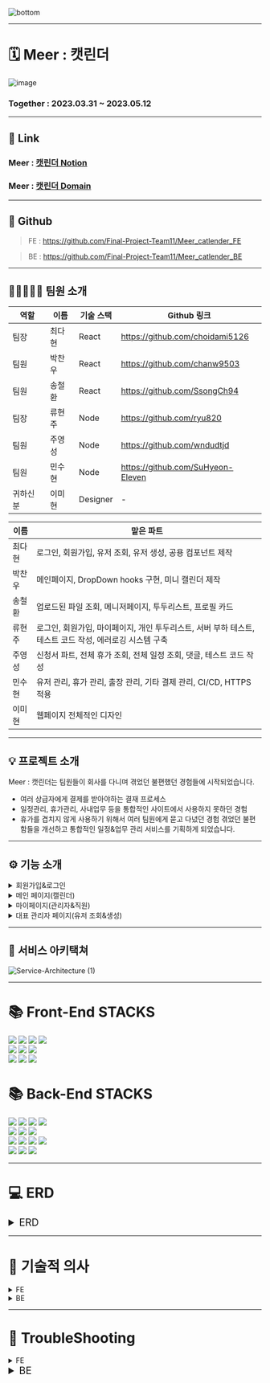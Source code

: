![bottom](https://github.com/Final-Project-Team11/Meer_catlender_FE/assets/124993422/c7aac152-34cd-40f2-ac32-2528b76f06c5)

---
# 🗓️ Meer : 캣린더
![image](https://github.com/Final-Project-Team11/Meer_catlender_FE/assets/124577334/eb462824-687b-485c-9223-0399ef3c82a4)

### Together : 2023.03.31 ~ 2023.05.12

---
## 🔗 Link

### Meer : [캣린더 Notion](https://magical-puppy-b7f.notion.site/Final_Project_Team11-Meer-71cb657348d24b188150a5e12df42b86)
### Meer : [캣린더 Domain](https://meercatlendar.store)
---
## 🔗  Github

> FE : https://github.com/Final-Project-Team11/Meer_catlender_FE 

> BE : https://github.com/Final-Project-Team11/Meer_catlender_BE

---

## 🙋🏼‍♀️🙋🏼 팀원 소개 


| 역할 | 이름   | 기술 스택 |  Github 링크              |
| --- | ------ | --------- | ------------------------ |
| 팀장 | 최다현 | React     |  https://github.com/choidami5126 |
| 팀원 | 박찬우 | React     |  https://github.com/chanw9503 |
| 팀원 | 송철환 | React     |  https://github.com/SsongCh94 |
| 팀장 | 류현주 | Node      |  https://github.com/ryu820 |
| 팀원 | 주영성 | Node      |  https://github.com/wndudtjd |
| 팀원 | 민수현 | Node      |  https://github.com/SuHyeon-Eleven |
| 귀하신 분 | 이미현 | Designer   | -                        |

| 이름 | 맡은 파트 |
| --- | --------- |
| 최다현 | 로그인, 회원가입, 유저 조회, 유저 생성, 공용 컴포넌트 제작 |
| 박찬우 | 메인페이지, DropDown hooks 구현, 미니 캘린더 제작 |
| 송철환 | 업로드된 파일 조회, 메니저페이지, 투두리스트, 프로필 카드 |
| 류현주 | 로그인, 회원가입, 마이페이지, 개인 투두리스트, 서버 부하 테스트, 테스트 코드 작성, 에러로깅 시스템 구축 |
| 주영성 | 신청서 파트, 전체 휴가 조회, 전체 일정 조회, 댓글, 테스트 코드 작성 |
| 민수현 | 유저 관리, 휴가 관리, 출장 관리, 기타 결제 관리, CI/CD, HTTPS적용 |
| 이미현 | 웹페이지 전체적인 디자인 |

---

## 💡 프로젝트 소개 
Meer : 캣린더는 팀원들이 회사를 다니며 겪었던 불편했던 경험들에 시작되었습니다.

- 여러 상급자에게 결제를 받아야하는 결재 프로세스
- 일정관리, 휴가관리, 사내업무 등을 통합적인 사이트에서 사용하지 못하던 경험
- 휴가를 겹치지 않게 사용하기 위해서 여러 팀원에게 묻고 다녔던 경험
겪었던 불편함들을 개선하고 통합적인 일정&업무 관리 서비스를 기획하게 되었습니다.

---

## ⚙️ 기능 소개

<details>
<summary>회원가입&로그인</summary>

- 회원가입은 `대표 관리자`만 가능합니다.
  
- 대표 관리자는 회원가입 후 좌측 상단 카트 박스에 `유저 관리`를 통해 유저 조회&생성 페이지로 이동하여 `기존 유저를 조회` 하거나 `신규 유저를 생성`할 수 있습니다.
  
- 신규 유저 생성 시 비밀번호는 아이디와 같으며, `최초 로그인 시 변경`합니다.
</details>

<details>
<summary>메인 페이지(캘린더)</summary>

- 우측 상단 `Change Icon`을 통해 `일정 ←→ 휴가 탭`을 변경할 수 있습니다.
  
- 캘린더를 `클릭, 드래그` 하여 일정, 휴가를 생성할 수 있습니다.
  
- 일정 탭에서는 `회의, 이벤트, 출장, 미팅` ****중 선택하여 작성합니다.
  
- 파일을 첨부하거나, 팀원을 멘션할 수 있습니다.
  
- 우측 상단 드롭다운을 통해 `문서류(보고서, 회의록, 결제요청서)`를 작성할 수 있습니다.
  
- 휴가 탭에서는 `휴가, 반차, 연차, 병가`를 선택하여 작성할 수 있습니다.
  
- 좌측 Todo 보드를 통해 내 업무 리스트들을 작성하고, 확인할 수 있습니다.
  
  - **(마이페이지와 연동됩니다.)**
  
- 프로필 카드의 `수정 아이콘`을 통해, 유저의 정보를 수정할 수 있습니다.
  
</details>
  
 <details>
<summary>마이페이지(관리자&직원)</summary> 

- 프로필 카드의 기능은 메인 페이지와 동일합니다.
   
- Todo 리스트의 기능은 메인 페이지와 동일합니다.
   
- 상단 미니 캘린더로 `금주의 일정을 확인`할 수 있고 클릭 시 메인 페이지로 이동합니다.
   
- 좌측 하단 내가 올린 최근 휴가의 `승인, 반려, 대기중` 상태에 따라 아이콘이 변경됩니다.

- **언급된 일정** : 내가 멘션된 일정 리스트를 볼 수 있습니다.(관리자의 경우 모든 일정에 태그 됩니다.)
   
- **보고서** : 팀내에 작성된 보고서 리스트를 볼 수 있습니다.
  - 클릭 시 상세 내용 확인이 가능합니다.
   
- **출장관련/내가 올린 결재** : 
  1. `관리자` 직원이 올린 출장 일정을 확인하고 승인/반려 합니다.
  2. `직원` 내가 올린 결재 리스트와 승인/반려 상태를 확인할 수 있습니다.
   
- 휴가 요청 : 
  1. `관리자`의 경우에만 표출 됩니다. 팀원이 올린 휴가에 대해서 승인/반려 할 수 있습니다.
   
- **회의록, 보고서** : 팀내에 작성된 회의록과 보고서 리스트를 볼 수 있습니다.
  - 클릭 시 상세 내용 확인이 가능합니다
   
- **결재요청/ 내가 올린 파일** : 
  1. `관리자`직원이 올린 결재요청을 확인하고 승인/반려 할 수 있습니다. 
  2. `직원` 팀내에 내가 올린 파일 리스트를 볼 수 있습니다.
   
  </details>

 <details>
<summary>대표 관리자 페이지(유저 조회&생성)</summary> 

- 전체 유저를 조회할 수 있고, `팀별로 필터링, 이름으로 특정 유저를 검색`할 수 있습니다.
     
- 특정 유저 클릭 시 `상세 정보를 조회`할 수 있습니다
     
- 상세 조회 중 유저의 정보를 `수정, 삭제`할 수 있습니다.
     
- 신규 유저 계정을 `생성`할 수 있습니다.
 </details>
  
---
  
## 🧩 서비스 아키택쳐

![Service-Architecture (1)](https://github.com/Final-Project-Team11/Meer_catlender_FE/assets/124577334/2d549489-3aaf-40d2-902e-ecc28485db05)

---


<div align=left><h1>📚 Front-End STACKS</h1></div>
<div align=left> 
  <img src="https://img.shields.io/badge/typescript-3178C6?style=for-the-badge&logo=typescript&logoColor=white">
  <img src="https://img.shields.io/badge/axios-5A29E4?style=for-the-badge&logo=axios&logoColor=white">
  <img src="https://img.shields.io/badge/react-61DAFB?style=for-the-badge&logo=react&logoColor=white">
  <img src="https://img.shields.io/badge/vercel-000000?style=for-the-badge&logo=vercel&logoColor=white">
  <br>
  
  <img src="https://img.shields.io/badge/react query-FF4154?style=for-the-badge&logo=react query&logoColor=white">
  <img src="https://img.shields.io/badge/styled components-DB7093?style=for-the-badge&logo=styled components&logoColor=white">
  <img src="https://img.shields.io/badge/react hook form-EC5990?style=for-the-badge&logo=react hook form&logoColor=white">
  <br>
  
  <img src="https://img.shields.io/badge/react router-CA4245?style=for-the-badge&logo=react router&logoColor=white">
  <img src="https://img.shields.io/badge/recoil-000000?style=for-the-badge&logo=recoli&logoColor=white">
  <img src="https://img.shields.io/badge/toast ui calendar-FF6618?style=for-the-badge&logo=toast ui calendar&logoColor=white">
</div>

<div align=left><h1>📚 Back-End STACKS</h1></div>
<div align=left> 
  <img src="https://img.shields.io/badge/javascript-F7DF1E?style=for-the-badge&logo=javascript&logoColor=white">
  <img src="https://img.shields.io/badge/node.js-339933?style=for-the-badge&logo=node.js&logoColor=white">
  <img src="https://img.shields.io/badge/amazon ec2-FF9900?style=for-the-badge&logo=amazon ec2&logoColor=white">
  <img src="https://img.shields.io/badge/pm2-2B037A?style=for-the-badge&logo=pm2&logoColor=white">
  <br>
  
  <img src="https://img.shields.io/badge/json web tokens-000000?style=for-the-badge&logo=json web tokens&logoColor=white">
  <img src="https://img.shields.io/badge/sequelize-52B0E7?style=for-the-badge&logo=sequelize&logoColor=white">
  <img src="https://img.shields.io/badge/jest-C21325?style=for-the-badge&logo=jest&logoColor=white">
  <br>
  
  <img src="https://img.shields.io/badge/express-000000?style=for-the-badge&logo=express&logoColor=white">
  <img src="https://img.shields.io/badge/github actions-2088FF?style=for-the-badge&logo=github actions&logoColor=white">
  <img src="https://img.shields.io/badge/multer-F46519?style=for-the-badge&logo=multer&logoColor=white">
  <img src="https://img.shields.io/badge/amazon rds-527FFF?style=for-the-badge&logo=amazon rds&logoColor=white">
  <br>
  
  <img src="https://img.shields.io/badge/slack-4A154B?style=for-the-badge&logo=slack&logoColor=white">
  <img src="https://img.shields.io/badge/mysql-4479A1?style=for-the-badge&logo=mysql&logoColor=white">
  <img src="https://img.shields.io/badge/amazon s3-569A31?style=for-the-badge&logo=amazon s3&logoColor=white">
</div>

---

# 💻 ERD
<details>
<summary style="font-size: 20px;">ERD</summary>

![drawSQL-final-export-2023-05-05](https://github.com/Final-Project-Team11/Meer_catlender_BE/assets/70690690/0592d0d4-6398-4ece-be27-bf444222b154)
  
</details>

---

# 🧠 기술적 의사 
 <details>
<summary>FE</summary> 
  
  
<details>
<summary>TypeScript</summary> 
  
1. JavaScript는 모든 타입을 받을 수 있어 비교적 빠른 작업이 가능하지만, 가독성과 유지 보수 측면에서 단점이 존재
  
2. TypeScript는 JavaScript의 상위 집합 언어로, 정적 타입 검사와 코드 어시스트 기능 등을 제공하여 코드의 안정성과 가독성을 높여주는 장점을 가짐
    - TypeScript의 정적 타입 검사로 인해 코드가 더 안정적이며, 개발자들이 이해하기 쉬운 코드 작성 가능
  
3. TypeScript는 컴파일 타임에 오류를 잡을 수 있어서 런타임에 발생하는 오류를 미리 방지 가능
    - 컴파일 과정에서 발견되는 오류들로 인해 실행 전에 수정 가능하며, 런타임 오류 발생 확률 감소
  
4. TypeScript는 ES6 이상의 기능을 지원하므로 현재 수요되는 모던한 개발에 적합
    - 최신 JavaScript 기능과 함께 사용 가능하며, 더 나은 개발 경험 제공
  
5. 현재 취업 시장에서는 TypeScript 경험자에 대한 수요가 많으며, TypeScript를 경험하고 익히는 것은 취업 시장에서의 경쟁력을 높이는 데 도움이 될 것으로 예상됨
    - 기업들이 프로젝트의 안정성과 유지 보수를 위해 TypeScript를 선호하고, TypeScript에 익숙한 개발자들을 찾기 때문
  
6. TypeScript는 큰 프로젝트와 협업 시 효과적
    - 정적 타입으로 인해 프로젝트 규모가 커지거나 여러 개발자들과 협업할 때 유리함
    - 코드의 의도와 구조를 명확하게 표현하여 다른 개발자들이 이해하기 쉽게 함
  
7. TypeScript는 커뮤니티 지원이 강함
    - 많은 개발자들이 사용하고 지원하므로, 문제 해결이나 새로운 정보를 얻기 쉬움
        - 많은 라이브러리들이 TypeScript 지원을 제공하며, 타입 정의 파일이 다양하게 존재함
  
</details>
  
  
<details>
<summary>tanstack@react-query</summary> 
    
 1. 데이터 동기화 및 배경 업데이트
     - 데이터를 자동으로 동기화하고 배경에서 업데이트할 수 있습니다. 이를 통해 항상 최신 상태의 데이터를 보여줄 수 있습니다.
  
 2. 쿼리 결과 캐싱 및 공유
     - 동일한 쿼리를 여러 컴포넌트에서 사용할 때, 캐시된 결과를 자동으로 공유하여 중복 요청을 방지하고 성능을 향상시킬 수 있습니다.
  
 3. 복잡한 로딩 상태 처리 간소화
     - React Query는 로딩, 에러, 데이터 상태를 쉽게 관리할 수 있는 훅을 제공하여 복잡한 상태 처리를 간소화합니다.
  
 4. 쿼리 반복 및 자동화
     - 쿼리를 자동으로 반복하거나, 원하는 시점에 재요청할 수 있어서 사용자가 새로고침 없이 새로운 데이터를 확인할 수 있습니다.
  
 5. 데이터 패치 및 최적화
     - 데이터를 서버에서 패치한 후, 캐시를 최적화하고 관련 쿼리를 무효화하여 변경된 데이터를 반영할 수 있습니다.
  
 6. 지연 로딩 및 무한 스크롤 지원
     - React Query를 이용해 지연 로딩과 무한 스크롤 기능을 손쉽게 구현할 수 있습니다.
  
 7. 서버에서의 에러 처리
     - 서버에서 발생한 에러를 쉽게 처리할 수 있으며, 에러를 사용자에게 친절하게 전달할 수 있습니다.
  
 8. 개발자도구 지원
     - React Query Devtools 를 사용하면 쿼리와 캐시의 상태를 실시간으로 확인할 수 있어서, 문제를 파악하고 디버깅하기에 용이합니다.
     - 데브툴즈를 통해 쿼리를 강제로 리패치하거나, 캐시를 삭제하거나, 로딩 상태를 유지하며 다양한 상태를 미리 체크할 수 있습니다.
 </details>
   
 <details>
<summary>Recoil</summary> 
   
 - 기존에 React-Query만을 사용하여 데이터를 관리하고 있었습니다.
   - 그러나 **A작업에서는 B데이터의 일부분만 필요한 경우**가 있어서,각각의 쿼리를 사용하여 데이터를 불러오는 것이 번거로웠습니다.
   - 이로 인해 **전역 상태 관리를 도입하여 API 호출 비용을 절감**할 수 있다는 아이디어가 제시되었습니다.
 
 - Redux와 Recoil 중에서 선택을 고민하다가, 기술 매니저님들의 의견과 프로젝트 아키텍쳐를 고려하여 **Recoil**을 도입하기로 결정했습니다.
   - **프로젝트에서 관리해야 할 전역 데이터가 많지 않아서** Redux보다는 상대적으로 가볍고,
     공식문서가 한글화가 잘 되어 있어서 새로운 스택을 접하는 것이 용이할 것으로 판단했습니다.
     또한, 팀원 모두 Redux를 사용해 본 경험이 있어서 새로운 스택을 도입하는 것에 대한 의견 수렴이 가능했습니다.
 </details>
  
 <details>
<summary>TOAST UI CALENDAR</summary> 
     
<details>
<summary>Custom 제작 vs library 제작 비교</summary> 
  
 1. Calendar 사용에 있어서 library vs Custom 비교해보기 
  
- Library를 사용했을 때 필요사항

- [x]  라이브러리를 쓸 수 있는지?

- [x]  라이브러리가 내가 원하는데로 열리는지?

- [x]  Custom으로 CSS 변경이 되는지?

- [x]  서버와 연동해서 데이터를 주고받고 할 수 있는지?

- [x]  기존에 와이어프레임에서 디자인 한 내용이 적용 되는지?

- Custom 했을 때 필요사항

- [x]  달력의 기능을 낼 수 있는지?

- [x]  원하는 기능을 적용할 수 있는지?

- [ ]  기간내에 모든 기능을 적용할 수 있는지?(애매)

- [ ]  Library보다 더 나은 기능을 만들 수 있는지? (애매)

**※ 달력부분은 이번 프로젝트내에 있어 핵심기능이기 때문에**
        
**더 나은 서비스 제공을 위해 library를 사용할 예정**
        
 </details>

### TOAST UI CALENDAR 선정 이유
    
- 무료 및 오픈 소스 :
   “Toast UI Calendar”는 무료이면서 오픈소스 라이센스를 가지고 있어서 자유롭게 사용하고 수정 가능
   
- 다양한 확장 기능 :
   - "Toast UI Calendar"는 다양한 확장 기능을 제공하여 개발자가 쉽게 캘린더를 확장하고 커스터마이징 가능
   - 주간/월간/연간 등 다양한 뷰 모드, 드래그 앤 드롭을 통한 이벤트 이동 및 크기 조절  등의 기능을 제공
   
- 사용성
   - "Toast UI Calendar"는 사용자 친화적인 인터페이스와 직관적인 사용성을 제공
   - 쉽게 이벤트를 추가, 수정, 삭제할 수 있고, 다양한 일정을 시간대별로 표시하고 관리 가능
   
- 유연한 커스터마이징:
   - "Toast UI Calendar"는 날짜와 시간에 대한 포맷, 이벤트의 색상 및 아이콘 등을 커스터마이징
   - 디자인 요구사항에 맞게 캘린더를 변경 가능
   
- 기간내 완성도 :
   - 기간내에 Custom 제작과 libaray 사용을 고려 했을때 더 나은 방향으로 선택
   
 </details>
   <details>
<summary>Vercel</summary> 
     
- 빠른 배포 : Vercel은 글로벌 CDN(Content Delivery NetWork)을 사용하여 전 세계적으로 빠른 속도로 배포 속도로 배포 할 수 있습니다.
     
- 무료 SSL(https:) 인증서 : Vercel  무료 SSL 인증서를 제공하고 있습니다.
     
- CI/CD 지원 : Vercel은 Github과 같은 버전 관리 시스템과 통합하여 자동화된 CI/CD 를 지원합니다.
     
- 무료 호스팅 : Vercel은 매우 높은 수준의 무료 호스팅을 제공합니다.
  
- Vercel은 React로 구축된 웹사이트나 애플리케이션을 배포하고 관리하기에 이상적인 플랫폼
     
 </details>
   
<details>
<summary>React-Hook-Form</summary> 
       
- 특정 페이지들에서 Input 태그를 자주 사용하고 있는데, Commom-Component를 구축하여 사용하고, 컴포넌트를 분리해도 코드 간소화에 한계를 느껴 도입하게 되었습니다.

- 도입하면서 현재까지 얻은 이점은 다음과 같습니다.

1. **state 관리가 필요 없어졌습니다.** 이전에는 각각의 Input 태그에 대해 state를 정의하고, onChange 이벤트 핸들러를 작성하여 값을 업데이트 해주는 작업이 필요했습니다.
       React-Hook-Form을 도입 하면서 이 작업들이 필요 없어졌습니다.

2. Input 태그마다 고정적으로 사용되던 value와 onChange가 빠지면서 **Input 태그마다 코드가 2줄씩 감소하였습니다.**
       
3. **내장 함수를 통해** 유효성 검사, 필드의 값 추출 등 유용한 기능을 사용할 수 있습니다.
       이는 기존에는 각각의 Input 태그에 대해 별도로 구현해야 했던 기능이었습니다.
       또한, 추가적으로 사용 가능한 기능들이 있는지 파악하고 있습니다.
       
4. React-Hook_Form를 사용함으로서 **비제어 컴포넌트**를 다루게 되는데 이때 입력 필드의 상태를 State에 저장하지 않고
       React-Hook-Form이 내부적으로 유지함으로 입력필드가 변경되어도, State가 업데이트 되지 않아 **리렌더링을 줄일 수 있습니다.**
 </details>
</details>


<details>
<summary>BE</summary>	

<details>
<summary>express</summary>	
	
- 정해진 기간안에 기능 개발을 위해 빠르고 유연성이 높은 express를 사용하게 되었습니다.
- 미들웨어 구조를 사용하여 필요한 기능만 선택적으로 사용할 수 있어 가볍고 유연한 특징을 갖고 있습니다. 
	이를 통해 개발자는 웹 애플리케이션을 더욱 쉽게 개발하고, 필요한 기능을 자유롭게 조합하여 사용할 수 있습니다. 
	또한 Express는 간단하고 빠른 개발을 위해 필요한 다양한 기능과 구조를 제공하며, 이를 활용하여 생산성을 높일 수 있습니다.
</details>

<details>
<summary>Sequelize</summary>
	
- Sequelize는 Node.js에서 사용할 수 있는 ORM(Object-Relational Mapping) 중 하나입니다. 
	Sequelize를 사용하면 SQL 데이터베이스와 JavaScript 객체 간의 변환을 자동화할 수 있으며, PostgreSQL, MySQL, SQLite, MSSQL 등 다양한 데이터베이스를 지원합니다. 
	Sequelize는 강력한 기능과 높은 수준의 유연성을 제공하며 Promise와 async/await 패턴을 지원하여 비동기 처리를 간편하게 할 수 있습니다. 
	Sequelize는 대규모 개발자 커뮤니티가 존재하며, 많은 사용자들이 지속적으로 업데이트하고 개선하고 있습니다.
    	이를 통해 데이터베이스 쿼리 작성을 간소화하고, 코드의 가독성과 유지보수성을 높일 수 있습니다. 
</details>

	
<details>
<summary>EC2</summary>
	
- EC2는 가상 머신 인스턴스를 제공하여 다양한 운영 체제와 애플리케이션을 지원하며, 
	보안 기능, 스케일링 기능, 통합 기능 등을 제공하여 유연하고 확장성 있는 클라우드 서비스를 제공합니다. 
	특히, AWS의 다양한 서비스와 통합되어 있어 다양한 어플리케이션 아키텍처를 구축할 수 있으며, 에코시스템과 커뮤니티가 성숙하여 지원과 협업이 용이합니다.
</details>

<details>
<summary>RDS</summary>
	
- EC2로 데이터베이스 서버를 직접 관리시 설정, 패치, 백업 등의 관리 작업이 번거롭고 안정성을 보장하기 어렵습니다. 
	반면, RDS는 콘솔이나 API를 통해 쉽게 백업과 복구를 할 수 있으며 인스턴스 크기를 쉽게 조정하며 클릭 한 번으로 높은 가용성 확보할 수 있습니다.
	이러한 장점들을 통해 데이터베이스 도입 및 관리 시간과 노력을 줄여줍니다.
</details>
	

<details>
<summary>S3 / S3-bucket</summary>
	
- S3 (Simple Storage Service)은 AWS에서 제공하는 객체 스토리지 서비스로, 안정성, 확장성, 비용 효율성, 보안성, 유연성 등 다양한 용도를 제공합니다.
	S3는 데이터를 안전하게 저장하고 필요한 만큼 데이터를 저장할 수 있으며, 비용을 절감할 수 있습니다. 또한, 다양한 용도로 사용할 수 있어 유연성이 높으며,
	업계 최고 수준의 내구성을 제공하여 데이터 손실의 위험이 거의 없습니다.
</details>

<details>
<summary>MySQL</summary>
	
- MySQL은 관계형 데이터베이스로 복잡한 데이터 구조를 가진 프로젝트에 접합합니다. 
	저희의 프로젝트는 데이터 구조가 복잡하고 테이블간의 관계성이 중요해서 MySQL을 선택하게 되었습니다. 
	MySQL은 테이블 간의 관계를 효율적으로 나타내어 데이터 조작을 용이하게 하며 SQL 언어를 사용하여 데이터를 쉽게 검색하고 관리할 수 있습니다. 
</details>    

<details>
<summary>Jest</summary>
	
- Jest는 자바스크립트 코드를 테스트하기 위한 강력한 프레임워크로, 다양한 장점을 가지고 있습니다. 
	첫째, 간단한 설정만으로도 쉽게 테스트 환경을 구성할 수 있습니다. 
	둘째, 코드 커버리지 측정, 스냅샷 테스트, 모킹, 비동기 코드 테스트 등 다양한 기능을 제공합니다. 
	셋째, Facebook에서 개발하고 관리하는 프로젝트로 널리 사용되며, 다양한 커뮤니티에서 지원하고 있어서 문제 발생 시 대처하기가 쉽습니다. 
	** 넷째, 병렬로 테스트를 실행하여 실행 속도가 빠르며, 코드 변경에 대한 피드백을 빠르게 받을 수 있습니다.
	** 다섯째, 테스트 결과를 직관적으로 파악할 수 있는 기능을 제공하여 사용성이 좋습니다. 
	이전에는 여러 테스트 라이브러리를 조합해서 사용하는 번거로움이 있었지만, Jest를 사용하면 이러한 문제점을 간편하게 해결할 수 있습니다.
</details> 
	
<details>
<summary>GitHub Action</summary>
	
- 깃허브액션은 깃허브와 긴밀하게 통합되어 있어 깃허브 리포지토리에서 CI/CD 파이프라인을 구성하고 실행할 수 있으며, 
	다양한 빌드 및 배포 옵션을 제공하고 높은 확장성을 가지며 무료로 제공됩니다. 
	또한, 많은 개발자들이 사용하고 있어 다양한 템플릿 및 예제 코드가 공유되어 있어 새로운 프로젝트를 시작할 때 편리하게 활용할 수 있습니다.

</details> 

<details>
<summary>Slack Webhook</summary>	
	
- 에러 로그 확인의 불편함이 있었습니다. 
	기존 사용하던 pm2 log, winston 은 로그를 실시간으로 확인하기 어려웠고, 팀원들이 수동으로 로그를 확인해야 했기 때문에 불편하고 시간이 많이 소요되었습니다.
	이러한 기존 방식의 불편함을 개선하고자 Slack Webhook으로 알림 기능을 도입하였습니다. 
	팀원들이 실시간으로 에러 알림을 받을 수 있게 함으로써, 문제 상황을 즉시 인지하고 빠르게 원인을 파악할 수 있게되었고. 
	발생한 이슈에 대해 신속하게 대응할 수 있어 개발 및 유지보수 과정에서 시간과 노력을 절약할 수 있게 되었습니다.
	
</details> 	
</details>

---

# 🔫  TroubleShooting

<details>
<summary>FE</summary>	

<details>
<summary>이벤트 버블링</summary>		
	
<aside>
	    
## 💡 문제 인식
    
- 모달을 띄운 뒤, 모달 내부의 닫기 버튼이나 모달의 백그라운드를 누르면 모달이 닫히게 closeModal 함수를 등록해주었는데, 모달이 닫히지 않음.
- 아래는 문제의 코드. closeModal 함수가 modal을 닫게하는 기능을 하고, 백그라운드와 닫기 버튼에 함수를 등록하였지만 동작안함.
- code(문제가 발생한 곳)
            
```tsx
    return (
       <UI.StUploadedFileBlock key={file.eventId} onClick={modalOpenHandler}> // modal 내에서 click 이벤트 발생시, 해당위치의 click 이벤트도 발생
            {modalOpen && (
            	<Modal closeModal={closeModal}>
            	<UploadedDetail
            		 data={data}
            		 isLoading={isLoading}
            		 type={type}
            		 closeModal={closeModal}
            	/>
            	</Modal>
            	)}
                <UI.StNameDateBlock>
                    <UI.StContentSpan>😵‍💫 | {file.userName}</UI.StContentSpan>
                    UI.StDateSpan className="date"> {file.enrollDay}</UI.StDateSpan>
                    </UI.StNameDateBlock>
                    <UI.StContentSpan>📎 | {file.fileName}</UI.StContentSpan>
               </UI.StUploadedFileBlock>
    );
```
            
- Modal Open/Close 관련 코드
	1. `closeModal`, `Modal` 나오는 조건
                
 ```tsx
    const closeModal = () => {
    setModalOpen(false);
    console.log('test');
    };
                
    {modalOpen && (
          <Modal closeModal={closeModal}>
          <UploadedDetail
                data={data}
                isLoading={isLoading}
                type={type}
                closeModal={closeModal}
           />
           </Modal>
    )}
 ```
                
            
 2. `Modal` 컴포넌트내에서  백그라운드 클릭 시 `closeModal()` 호출
            
 ```tsx
    <StModalBackground
          background={background}
          onClick={() => closeModal()}
    ></StModalBackground>
 ```
            
 - `Modal` 은 `UploadedDetail` 을 `children`으로 받아서 모달에서 보여준다.
 - `UploadedDetail`에서 `props`로 `closeModal`을 받아서 `button` 의 `onClick`에 넣어주었다.
	    
 </aside>
    
---	
	
 <aside>  
	 
 ## 🚫 문제 분석
    
 - Modal의 Open/Close 관련된 내용에 Log를 찍어 전반적인 흐름 파악
	 - **closeModal**에 **console.log**(’test’) 를 넣어줘서, closeModal이 실행된다면 콘솔에서 확인할 수 있게 세팅했다.
 - 문제가 되는 부분 분석
	 - `onMouseClick()`(백그라운트 클릭)으로 인한 `closeModal` 시 정상 작동 확인
	 - `button` 으로 인한 `closeModal()` 시, `modalOpen` `State` 값이 변경되지 않아, `Modal`이 `Close` 되지 않는 현상 파악
	 - 실제적으로 `button`으로 `Click`으로 `closeModal()`을 해서 `State`의 변화를 일으켰지만, **부모**에 있는 `onClick()`이 실행되서
	 `closeModal()`이 재호출되 `State` 값이 안바뀐것처럼 보이는 문제 발견
 </aside>
    
---
	
 <aside>
	 
 ## ⚙ 시도
    
 - closeModal을 실행시키는 이벤트를 onClick이 아닌 onMouseDown 으로 바꿔봄
	 - closeModal이 실행되고, setModalOpen(false)도 실행되며 모달이 정상적으로 닫힘.
        
 - onClick 시, 왜 부모에 있는 Click 이벤트가 작동하는지에 대한 원인파악
	 - 이벤트 버블링 분석
 </aside>
   
---
	
<aside>
	
## 🛠 해결
	
이벤트 버블링 - Event Bubbling
   
이벤트 버블링은 특정 화면 요소에서 이벤트가 발생했을 때 해당 이벤트가 더 상위의 화면 요소들로 전달되어 가는 특성을 의미한다.
    
![https://user-images.githubusercontent.com/122278657/233428841-b58f5dc6-1aa2-4fce-9b70-4a3e3cbb3c4f.png](https://user-images.githubusercontent.com/122278657/233428841-b58f5dc6-1aa2-4fce-9b70-4a3e3cbb3c4f.png)
    
해결 코드 1
    
    - `stopPropagation()` 메서드로 이벤트의 전파를 방지한다.
    
    ```jsx
    const closeModal = (event) => {
    event.stopPropagation(); //stopPropagation()을 사용해 버블링 방지 
    setModalOpen(false);
    };
    ```
    
    해결 코드 2
    
    - `Modal` 은 `StUploadedFileBlock` 안에 들어가 있을 필요가 없으니 따로 빼준다.
    - 더이상 `StUploadedFileBlock`는 `Modal`의 상위태그가 아니기 때문에 이벤트 전파가 일어나지 않는다.
    
    ```tsx
    return (
          <UI.StUploadedFileBlock key={file.eventId} onClick={modalOpenHandler}>
            <UI.StNameDateBlock>
              <UI.StContentSpan>😵‍💫 | {file.userName}</UI.StContentSpan>
              <UI.StDateSpan className="date"> {file.enrollDay}</UI.StDateSpan>
            </UI.StNameDateBlock>
            <UI.StContentSpan>📎 | {file.fileName}</UI.StContentSpan>
          </UI.StUploadedFileBlock>
    		{modalOpen && (
            <Modal closeModal={closeModal}>
              <UploadedDetail
                data={data}
                isLoading={isLoading}
                type={type}
                closeModal={closeModal}
    	        />
            </Modal>
          )}
      );
    ```
    
    </aside>
    
---	
	
    <aside>
	    
## ❓ 궁금했던 부분
    
     ****`useEffect`로 `modalOpen state`가 바뀔 시 상태값을 `Log`로 찍었는데,  상태변화 (false→true→false) 가 찍혀야 되지않나?
    
    답 :
     `setState`는 비동기 함수이기 때문에 `state`의 변화는 렌더링이 일어난 이후에 바뀌게 된다. 현재 상황은 렌더링 되기전에 일어나는 상황이기 때문에, `state`상태 변화는 버블링의 마지막 부분인
    `true` 값이 되는것이고 `useEffect`는 상태값이 변화가 일어나지 않아 `Log`가 남지 않았다. 
    
    `button 에서 onClick 이벤트 발생` → `콘솔에 ‘test’ 출력` → `상위 div로 onClick 이벤트 전달, 동작` → 
    `button의 onClick이벤트인 closeModal이 비동기로 동작` → `상위 div의 openModal도 비동기로 동작` → `비동기로 실행된 결과값인 true만 돌아오게됨.`
    
    - modalOpen 의 상태 업데이트가 일어나기 전에 비동기로 false로 만들고 다시 true로 만들어서 내보냈으니 true인 결과만 보게 된다.
    </aside>

</details>
   
	
<details>
<summary>onClick이벤트와 onMouseDown이벤트, onBlur이벤트</summary>	
	
<aside>
	
## 💡 문제 인식
    
- **조건**
	- `todo 탭`에서 `category`, `todo` 를 추가하기 위해서 `+` 버튼을 누르면 `input`이 생긴다.
        - `input`에 내용물이 있을 때 `+` 버튼을 누르면 `input`의 내용이 `category` 또는 `todo`에 저장된다.
        - `input`에서 `focus`가 사라질 시 `input`은 사라져야 한다.
- **문제**
        - `input`이 열려있을 때 `+` 버튼을 누르면 `input`이 닫혔다가 곧바로 다시 열린다.
- 코드

 ```tsx
       const categoryPlusHandler = () => {
        // input이 닫혀있다면 열림
        if (openCategoryInput === false) {
             setOpenCategoryInput(true);
             console.log('열렸다');
           }
       // 인풋이 열려있고, input이 비어있지 않다면 post 동작, input 비움
        else if (openCategoryInput && categoryState.length !== 0) {
            setCategoryState('');
            setOpenCategoryInput(false);
            console.log('닫히냐?');
          }
       // 인풋이 열려있지만, 비어있다면 인풋 닫음
       else {
      setOpenCategoryInput(false);
      console.log('닫혀라');
    }
   };
 ```
        
```tsx
// 인풋에서 포커스 사라지면 input 닫힘
    const blurHandler = () => {
      setValue('');
      console.log('블러');
      inputHandler(false);
   };
        
    return (
     <UI.StCategoryInputBlock>
     <UI.StCircleBlock />
     <UI.StCategoryInput
          ref={inputRef}
          type="text"
          maxLength={10}
          value={value}
          onChange={onChange}
          onKeyPress={handleKeyPress}
          onBlur={blurHandler}
     />
     </UI.StCategoryInputBlock>
  );
 ```
        
</aside>

---
	
<aside>
	
## 🚫 시도, 문제 원인
    
- 시도
        - `input`을 열고 닫는 `state`를 콘솔로 찍어보니, `input`이 열려있을 때 `+` 버튼을 누르면 `false`가 되며 `‘블러’` 가 찍히고, 곧바로 다시 `true`가 되며 `'열렸다'`가 찍히는걸 볼 수 있었다.
- 문제 원인
        - 콘솔을 찍힌걸 보면 `blurHandler`가 먼저 발동해서 `input`을 닫고, 그 뒤 `onClick`이 발동하며 `input`이 닫혀있으니 다시 열어버린 걸 볼 수 있다.
</aside>

---
	
<aside>
	
## 🛠 해결
    
- `onClick`으로 등록되어있던 `+` 버튼의 기능을 `onMouseDown` 으로 바꿔주었다.
        
`<UI.StPlusSpan *onMouseDown*={clickFn}>+</UI.StPlusSpan>`
        
</aside>

---
	
<aside>
## ❗ 알게 된 점
    
 ### `onBlur` 이벤트와 `onClick`이벤트, `mousedown`, `mouseup` 이벤트
    
- **onBlur**
	- `onBlur` 이벤트는 어떠한 요소가 `focus` 를 잃을 때 발동한다. 마우스를 클릭하든 탭을 누르든 `focus`만 잃으면 그 순간 바로 발동한다.
- **onClick**
        - `onClick` 이벤트는 `mousedown` 이벤트와 `mouseup` 이벤트를 합친 이벤트의 형태로, `onClick` 이벤트가 적용된 요소의 위에서 마우스를 누르는 것과 떼는 것이 이루어 져야 발동하는 이벤트이다.
- **mousedown**
        - `mousedown` 이벤트가 등록된 요소의 위에서 마우스를 누르면 발동하는 이벤트. 드래그 앤 드롭, 마우스 상호작용 추적 기능을 위해 이용되는 경우가 많으며, 마우스를 떼는것에 대한 조건은 없다.
- **mouseup**
        - `mouseup` 이벤트가 등록된 요소 위에서 커서를 떼기만 하면 될 것 같지만, 아니다.
        - `onClick`과 같이 요소 위에서 마우스를 누르고, 떼는 동작을 해야한다.
        - 다른 위치에서 클릭을 하고, 클릭을 유지한 상태에서 `mouseup` 이벤트가 등록된 요소에 커서를 위치시키고 마우스를 떼도 `mouseup` 이벤트는 발생하지 않는다.
        - 드래그 앤 드롭 기능등을 이용할 때 `mousedown` 이벤트와 함께 사용한다.
</aside>

---
	
<aside>
	
## 👍 배운 점
    
## `mousedown` 이벤트는 `onBlur` 이벤트보다 우선순위를 가진다.
    
- `onBlur` 이벤트는 `focus`가 사라지는 순간에 동작한다.
- `focus`가 사라지는 이유는 마우스가 클릭되었기 때문이다.
- 위와 같은 인과관계를 볼 때 `mousedown` 이벤트는 `onBlur` 이벤트보다 우선순위를 가지게된다.
    
## `onClick` 이벤트의 발생 시점
    
- `onClick` 이벤트는 `mousedown` 과 `mouseup` 이벤트의 조합이다.
- 따라서 한 요소에 세 개의 이벤트가 모두 등록되어 있다면 `mousedown` → `mouseup` → `onClick` 순으로 이벤트가 동작한다.
	
</aside>
</details>

<details>
<summary>DropDown hooks 구현하기</summary>
   
## DropDown hooks 만들기

---
	
<aside>
	
## 💡 문제 인식
    
- DropDown hooks 사용시 발생하는 문제
	- DropDown 사용 중, 화면을 움직이면 DropDown 위치가 변경된다.
        - DropDown 사용 중, 화면을 확대 축소하게 되면 DropDown 위치가 변경된다.
        - scroll에 따른 DropDown 위치 변경
        - Modal 창에서 DropDown, 사용 시, DropDown이 보이지 않는다.
        - DropDown이 브라우저 범위를 벗어나게 된다면 list가 보이지 않는다.
        - DropDown position값은 어떻게 설정할것인가?
</aside>
 
---
	
<aside>
	
## 🚫 문제 분석
- 브라우저의 변경에 따라 DropDown이 왜 변경되는지 확인
        - DropDown은 `position`을 `absolute` 로 사용중이기 때문에 브라우저가 변경될 때 마다 position 정보를 update 해줘야됨.
- Modal 창에서 DropDown 안뜨는 이유 확인
        - Modal 생성 방식 분석
        - 현재 Modal은 `position` 을 `fixed` 로 사용하고 있고 `z-index`를 `1500`을 주고 있는 상태
        - DropDown은 `position` 을 `absolute` 를 쓰고 있지만, `z-index` 값이 없기 때문에 
        현재는 Modal 창 뒤쪽으로 나타나고 있는 상황
- DropDown이 브라우저 범위를 벗어나는 문제
        - DropDown에게 position 정보를 넘겨 줄때, 브라우저의 높이값을 고려하지 않고 주었기 때문에 브라우저 범위를 벗어나게 됨
        - DropDown이 브라우저 범위를 벗어나게 될 상황에 대한 예외처리 필요
- DropDown position 문제
        - useRef를 사용해 내가 DropDown으로 사용할 Dom 요소에 접근해서 해당 요소의 position 값을 불러온다.
        - 값은 2가지를 가져올 것이고, input창을 감싸고있는 div 태그와 li 태그를 감싸고 있는 ul태그를 가져온다.
</aside>
    
<aside>
	
## ⚙ 시도한 것
    
- 브라우저의 상대좌표 / 절대좌표 구하는 방법 알아보기
	- 상대좌표 / 절대좌표
            > **screent 객체 화면 크기 구하기**
            > 
            
            screen.width : 화면(모니터 해상도)의 너비
            
            screen.availWidth : 모니터 화면의 작업 표시줄을 제외한 너비
            
            screen.height : 화면(모니터 해상도)의 높이
            
            screen.availHeight : 모니터 화면의 작업 표시줄을 제외한 높이
            
            > **브라우저 크기 구하기**
            > 
            
            브라우저 크기를 구하고 싶은 경우
            
            //실제 사용하는 브라우저 안쪽 너비
            
            document.body.offsetWidth: 이속성은 요소의 가장 바깥쪽 경계를 포함한 크기를 나타내며, 즉, 요소의 테두리(border), 패딩(padding), 스크롤바 등의 크기를 모두 포함.
            
            document.body.scrollWidth : 스크롤바를 포함한 콘텐츠의 실제 가로 크기. 즉, 화면에 보이지 않는 부분까지 모두 포함한 전체 너비
            
            document.body.clientWidth : 내부 콘텐츠의 영역의 너비를 나타내는 속성입니다. 이 속성은, 요소의 내부 콘텐츠 영역에서 스크롤바와 패딩을 제외한 실제 가로 길이를 나타내며, 즉, 스크롤바를 제외한 너비
            
            > **HTML5 표준**
            > 
            
            window.outerWidth  : 브라우저 창의 너비
            
            window.innerWidth  : 브라우저 두께를 제외한 너비
            
            window.outerHeight  *:* 브라우저 창의 높이
            
            window.innerHeight : **브라우저 두께를 제외한 높이
            
    
- 코드 분석 & 문제 접근
    
```tsx
    useEffect(() => {
        //input 태그를 감싸는 div
        const { current } = divRef;
    
        //팀목록을 li를 감싸고 있는 UI
        const ulCurrent = ulRef.current;
    
        if (current !== null && ulCurrent !== null) {
          const { top, left, height, width } = current.getBoundingClientRect();
          const absoluteTop = window.pageYOffset + current.getBoundingClientRect().top;
          const absoluteLeft = window.pageXOffset + current.getBoundingClientRect().left;
    
          //브라우저 전체 높이값보다 input을 감싸고 있는 div 태그 + UI 높이값보다 클때, UL 태그를 위로 올리기
          if (top + height + ulCurrent.getBoundingClientRect().height > window.innerHeight) {
            const ulHeight = ulCurrent.getBoundingClientRect().height;
            const newTop = absoluteTop - height - ulHeight;
            setInputPosition({ top: newTop, left: absoluteLeft, height, width });
          } else {
            setInputPosition({ top: absoluteTop, left: absoluteLeft, height, width });
          }
        }
      }, [isOpen, width]);
 ```
    
 1. 화면에 넘어갔냐 안넘어갔냐를 판별할 조건 필요.
 2. 화면이 넘어갔다면, DropList를 위로 펼쳐야됨.(가로로 펼치는경우는 못봤음)
 3. 넘어가지 않는다면, 그대로 아래로 내려오게 해야된다.
 4. 화면에서 좌측 스크롤이 있을 경우도 있으니, 좌측 스크롤을 고려해서 left를 설정한다.
 </aside>
 
---
	
 <aside>
 ## 🛠 해결
    
### 1️⃣ 브라우저 크기 변경에 따른 DropDown position 값 reset 
    
### 해결 코드 
    
```tsx
    const [width, setWidth] = useState(window.innerWidth);
    
      const resizeHandler = () => {
        setWidth(window.innerWidth);
      };
    
      useEffect(() => {
        window.addEventListener('resize', resizeHandler);
    
        return () => {
          //cleanUp
          window.removeEventListener('resize', resizeHandler);
        };
      }, []);
    
    useEffect(() => {
    ...
    }, [isOpen, width]);
 ```
    
 1. addEventListener()를 통해서 ‘resize’ 크기 변화를 감지한다. 
 2. 변화값을 useState에 넣는다.
 3. useState값을 position 값을 세팅해주는 useEffect dependency array에 넣어서
 값 변경에 따라 position 값을 reset 해주도록 한다. 
    
 ### 2️⃣ scroll을 고려한 DropDown position 값 설정하기 
    
 ```tsx
    const { top, left, height, width } = current.getBoundingClientRect();
    const absoluteTop = window.pageYOffset + current.getBoundingClientRect().top;
    const absoluteLeft = window.pageXOffset + current.getBoundingClientRect().left;
 ```
    
 1. 스크롤 x, y 로 2가지 경우가 생길 수 있다는 것을 인지한다.
 2. 스크롤 변화값에 따른 좌표값을 `window.pageYOffset` 로 불러온다.
 3. 내가 기준이 잡은 좌표 top 값과 left 값에 scroll에 따른 offset값을 더해준다. 
    
 ### 3️⃣ Modal 창에서 DropDown, 사용 시, DropDown이 보이지 않는다.
	 DropDown에서 Ul태그의 z-index 값을 2000 으로 설정함으로써, Modal 보다 높게 설정한다.
    
 ### 4️⃣ DropDown이 브라우저 범위를 벗어나게 된다면 list가 보이지 않는다. 
    1. 브라우저의 범위를 벗어났을 때 예외처리를 생각한다.
    - 브라우저의 범위를 벗어나게 되면 DropDown 된 List를 기준 div의 아래가 아닌 위로 나타나게 한다.
    - 계산 방식은, 현재 브라우저의 높이값을 구한 뒤, 기준 div의 top + height 값에 list의 height 값을 
    더 했을 때, 브라우저의 높이값보다 큰지를 확인하는 조건을 형성한다.
    
 ```tsx
    if (top + height + ulCurrent.getBoundingClientRect().height > window.innerHeight
 ```
    
 - 조건이 true 일 경우
    
 ```tsx
     const ulHeight = ulCurrent.getBoundingClientRect().height;
     const newTop = absoluteTop - height - ulHeight;
     setInputPosition({ top: newTop, left: absoluteLeft, height, width });
 ```
    
    조건이 true가 된다면, list가 기준 div의 아래가 아닌 위로 나타나게 해야되기 때문에 기준 top 값에서
    높이값과 list의 높이값을 빼줌으로써  위로 나타나게 한다.
    
 - 조건이 false 일 경우
    
 ```tsx
    setInputPosition({ top: absoluteTop, left: absoluteLeft, height, width });
 ```
    
 ### 5️⃣ DropDown position값은 어떻게 설정할것인가
    
 ```tsx
    const [divRef, ulRef, setIsOpen, isOpen, inputPosition] = useDropDown();
    
    ... 
    
    <styles.StInputBlock ref={divRef}>
            {tagList?.map(item => {
              return (
                <styles.StTagBlock key={item}>
                  <styles.StProfileBlock>
                    <styles.StImageBlock />
                    {item}
                  </styles.StProfileBlock>
                  {props.disable === false && (
                    <styles.StDeleteBlock id={item} onClick={deleteClickHandler}>
                      x
                    </styles.StDeleteBlock>
                  )}
                </styles.StTagBlock>
              );
            })}
            <styles.StInput
              onMouseDown={mouseDownHandler}
              onKeyPress={onInputKeyDownHandler}
              value={inputValue}
              onChange={e => setInputValue(e.target.value)}
              disabled={props.disable}
            />
          </styles.StInputBlock>
  ```
    
  기준이 되는 div태그의 DOM 요소에 접근할 수 있게 Ref값을 설정해 주고, 
    
  list가 되는 ul태그도 ref값을 설정해준다. 
    
  ```tsx
    //item list 값이 바뀔때마다, 위치를 재확인한다.
      //포탈은 position을 이용하기 때문에 위치 정보값이 필요하다.
      // getBoundingClientRect은 해당 요소의 상태좌표값을 가져오고,
      // 절대 좌표를 얻기 위해서는 window.pageYOffset을 더해주어야 한다.
      useEffect(() => {
        //input 태그를 감싸는 div
        const { current } = divRef;
    
        //팀목록을 li를 감싸고 있는 UI
        const ulCurrent = ulRef.current;
    
        if (current !== null && ulCurrent !== null) {
          const { top, left, height, width } = current.getBoundingClientRect();
          const absoluteTop = window.pageYOffset + current.getBoundingClientRect().top;
          const absoluteLeft = window.pageXOffset + current.getBoundingClientRect().left;
    
          //브라우저 전체 높이값보다 input을 감싸고 있는 div 태그 + UI 높이값보다 클때, UL 태그를 위로 올리기
          if (top + height + ulCurrent.getBoundingClientRect().height > window.innerHeight) {
            const ulHeight = ulCurrent.getBoundingClientRect().height;
            const newTop = absoluteTop - height - ulHeight;
            setInputPosition({ top: newTop, left: absoluteLeft, height, width });
          } else {
            setInputPosition({ top: absoluteTop, left: absoluteLeft, height, width });
          }
        }
      }, [isOpen, width]);
  ```
    
  그다음 Ref로 설정한 요소들의 `top`,`left`,`width`,`height` 값을 가져와 `position` 값을 setting 해준 뒤 그 값을 `return` 해준다.
    
  </aside>
	 
 ---
	 
<aside>
	    
## ❓ 궁금했던 부분 
    
     ****현재 문제가 되고 있는 것이, `ul`태그의 `dom` 요소에 접근해서 `getBoundingClientRect()` 메서드를 통해 `ul` 태그의 높이값을 불러오고 있는데,  ****초기 태그의 높이값과 그 이후의 높이값이 다른 문제가 생겼다. 초기값의 높이값이 ul태그의 높이값만을 포함하고있는 것이 아닌, div태그와의 거리값도 포함이 되어 있어서, 
    
     list가 브라우저를 벗어났을때, 즉 위로 열리게 되면 문제가 생긴다.
    
    문제는 해결방안을 찾고 있고, 해결하는 즉시 내용을 공유할 예정이다.
    
    </aside>
	    
 </details>

<details>
<summary>비밀번호 입력에 따른 비밀번호 확인의 유효성</summary>
	
### ❗ 문제 인식
    
![image](https://github.com/Final-Project-Team11/Meer_catlender_FE/assets/124577334/d7af8a02-d70e-4bf2-badf-99757f2753ca)
    
비밀번호 확인을 먼저 입력하고, 비밀번호 입력 시
일치하는 값을 비밀번호에 입력했음에도,
비밀번호 확인의 유효성 메세지가 사라지지 않는 문제가 발생함
    
### ❓ 원인
    
```tsx
    const password = watch('password');
    
    ****(...)****
    
    <CustomLabel>
            <Wrapper_Row>
              비밀번호 확인&nbsp;<span style={{ color: `${COLOR.POINT_C}` }}>*</span>
            </Wrapper_Row>
            <CustomInput
              inputType="signup"
              type="password"
              placeholder="비밀번호를 한 번 더 입력해주세요."
              {...register('confirmPassword', {
                required: '비밀번호 확인을 진행해주세요',
                validate: value => value === password || '비밀번호가 일치하지 않습니다',
              })}
            />
          </CustomLabel>
          {errors.confirmPassword && <ErrorP>{errors.confirmPassword.message}</ErrorP>}
 ```
    
[**React-Hook-Form 라이브러리를 사용중]**
순서대로 비밀번호 > 비밀번호 확인 입력 시는 문제가 없지만,
비밀번호 확인을 먼저 입력 시 해당 칸의 `입력된 값의 유효성 검사가 진행`되는데
이때는 비밀번호 입력란이 비어 있음으로 `false로 종결`된다.
그 후 비밀번호 입력란을 기입해도, 이미 유효성 검사는 종결되었기에,
동일한 값을 입력해도 에러 메세지는 사라지지 않는 것
    
### 🔧 해결방안
    
비밀번호의 값의 변경에 따라 액션을 취해,
비밀번호 확인의 유효성 검사를 재진행 하도록 로직 수정이 필요
    
---
    
1. 비밀번호 Input이 변경되면 비밀번호 확인 Input 초기화
    
```tsx
    const password = watch('password');
    
    const resetPasswordCheck = () => {
          setValue('confirmPassword', '')
    }
     useEffect(()=> {
          resetPasswordCheck()
    },[password])
```
    
    추적하고 있던 비밀번호 값을, useEffect의 의존성 배열에 넣어,
    값이 변동될 때마다, 비밀번호 확인 Input을 초기화 한다.
    이때, 한 번의 타자마다, 리셋 함수를 계속 호출함으로 디바운싱을 사용하여,
    
```tsx
    const useDebouncedEffect = (effect: () => void, delay: number, deps: string[]) => {
        const callback = React.useRef<() => void>();
        useEffect(() => {
          callback.current = effect;
        }, [effect]);
    
        useEffect(() => {
          const handler = setTimeout(() => {
            callback.current && callback.current();
          }, delay);
    
          return () => {
            clearTimeout(handler);
          };
        }, [...deps, delay]);
      };
    
      useDebouncedEffect(resetPasswordCheck , 300, [password]);
 ```
    
 비밀번호 Input의 입력이 종료 되었을 때 설정 딜레이 후
 비밀번호 확인 Input을 리셋한다.
 하지만 비밀번호 확인 Input을 리셋하는 것이 UX를 저하시킨다고 판단되었다.
    
 ---
    
 1. focus 상태에 따라 유효성 검사 재실행 하도록 구현
    
 ```tsx
    const passwordBlur: React.FocusEventHandler<HTMLInputElement> = () => {
        trigger('confirmPassword');
    
    const useDebouncedEffect = (effect: () => void, delay: number, deps: string[]) => {
        const callback = React.useRef<() => void>();
        useEffect(() => {
          callback.current = effect;
        }, [effect]);
    
        useEffect(() => {
          const handler = setTimeout(() => {
            callback.current && callback.current();
          }, delay);
    
          return () => {
            clearTimeout(handler);
          };
        }, [...deps, delay]);
      };
    
      useDebouncedEffect(passwordBlur, 300, [password]);
 ```
    
 Input을 리셋 시키는 것이 아닌 자연스러운 UX 형성을 위해
 비밀번호 칸의 포커스(커서가 있는 상태)가 해제 되면(다른 영역 클릭 or tab 버튼 등)
 비밀번호 확인의 Input 유효성 검사를 재실행해,
 에러 메세지가 지워지는 것은 확인 했으나, 이 또한 매끄럽지 않은 느낌을 받았다.
    
 ---
    
 1. trigger 함수 사용
    
 ```tsx
    const password = watch('password');
    
      const reValidPasswordCheck = () => {
        trigger('confirmPassword');
      };
    
      const useDebouncedEffect = (effect: () => void, delay: number, deps: string[]) => {
        const callback = React.useRef<() => void>();
        useEffect(() => {
          callback.current = effect;
        }, [effect]);
    
        useEffect(() => {
          const handler = setTimeout(() => {
            callback.current && callback.current();
          }, delay);
    
          return () => {
            clearTimeout(handler);
          };
        }, [...deps, delay]);
      };
    
      useDebouncedEffect(reValidPasswordCheck, 300, [password]);
  ```
    
    어떤 것이 더 자연스러운 경험일까를 고민하다가 문득,
    유효성 검사만 한 번 더 실행시키면 되는 것을
    너무 어렵게 접근하고 있다는 생각이 들었다.
    
    React-Hook-Form 공식 문서를 참고해, 유효성 검사를 수동으로 호출하는
    내장 함수 `trigger` 를 사용하여, 간단하게 해결할 수 있던 문제였다.
    
    위 로직에서는 비밀번호 Input 값에 변화가 생기고, 값 변동을 마치면
    0.3초 후 비밀번호 확인 Input의 유효성 검사를 재진행한다. 
    
    ### 🌈 종합
    
    - 문제에 대해서 가볍게 접근하는 시선 역시 필요하다고 느껴짐
    - React-Hook-Form에는 아직 경험하지 못한 수많은 유용한 기능이 더 남아있어
    한 번 손을 댄 이상 더 깊은 탐구가 필요하다고 느껴짐

</details>
	  
<details>
<summary>onClick이벤트와 onMouseDown이벤트, onBlur이벤트</summary>	
	
- Type별 디자인 지정
    
    ### ❗ 문제 인식
    
    ```tsx
    export interface InputStyle {
      [key: string]: {
        width: string;
        height?: string;
        fontSize?: string;
        boxShadow?: string;
        border?: string;
        padding?: string;
        margin?: string;
      };
    }
    
    const inputStyle: InputStyle = {
      login: {
        width: '430px',
        height: '50px',
        boxShadow: '0 4px 4px rgba(201, 201, 201, 0.25)',
        fontSize: '15px',
        border: 'none',
        padding: '15px',
      },
      signup: {
        width: '595px',
        height: '50px',
        boxShadow: '0 4px 4px rgba(201, 201, 201, 0.25)',
        fontSize: '15px',
        border: 'none',
        padding: '15px',
        margin: '15px 165px 25px 0',
      }
    };
    ```
    
    기존 type별 스타일 지정을 위해서는 필요한 props를
    InputStyle에 하나하나 지정해주어야 하는 번거로움이 발생하기에,
    
    ```tsx
    type InputStyle = {
      [key in InputProps['types']]: React.CSSProperties;
    };
    
    const inputStyle: InputStyle = {
      login: {
         width: '430px',
         height: '50px',
         boxShadow: '0 4px 4px rgba(201, 201, 201, 0.25)',
         fontSize: '15px',
         border: 'none',
         padding: '15px',
      },
      signup: {
         width: '595px',
         height: '50px',
         boxShadow: '0 4px 4px rgba(201, 201, 201, 0.25)',
         fontSize: '15px',
         border: 'none',
         padding: '15px',
         margin: '15px 165px 25px 0',
      },
    };
    ```
    
    코드를 위와 같이 수정했다.
    
    interface > type으로 변경된 이유는 interface의 경우 `맵핑된 타입`을 생성할 수 없기에,
    이미 InputProps에 ‘login’ | ‘sign’으로 매핑된 키에 새로운 타입을 지정하기 위해서는
    type으로의 변경이 필수적이다.
    
    ```tsx
    export const StColumnInput = styled.input<InputProps>`
      ${({ types }) =>
        types &&
        css`
          ${inputStyle[types]} // 오버로드 미일치 오류 발생
        `};
    
      box-sizing: border-box;
      outline: none;
    `;
    ```
    
    이후 스타일을 지정하는 부분에서 계속 타입 에러가 발생했다.
    
    ### ❓ 원인
    
    styled-component를 깊이 분석하다가 발견한 점은, 해당 문제가 발생한 부분은
    types에 따른 스타일을 지정할 때 types && css 부분에서
    css 함수가 문자열이나 스타일 객체를 직접 받지 않고 `css구문(문자열)`을 입력받도록 설계된 함수이기 때문입니다.
    
    따라서 `스타일 객체`를 전달하면 타입 에러가 발생하게 됩니다.
    
    ### 🔧 해결방안
    
    해결책으로는 `attrs 메서드`를 사용하는 것입니다.
    attrs 메서드는 styled-component에서 제공하는 메서드로,
    컴포넌트에 동적이나 정적인 `속성을 할당` 할 수 있게 해줍니다.
    
    따라서 attrs 메서드를 활용하면 스타일 객체를 전달할 수 있게 되며,
    인터페이스에 스타일 속성을 추가하는 수고를 덜 수 있습니다.
    
    ```tsx
    export const StInput = styled.input.attrs<InputProps>(props => ({
    style: inputStyle[props.types],
    }))<InputProps>`box-sizing: border-box`;
    ```
    
    styled-component에 적용할 때 `attrs` 메서드를 사용해 속성을 정의하고,
    props => ({ style: inputStyle[props.types] }) 부분에서 함수를 전달하는데,
    `InputProps` 타입의 `props`를 인수로 받고,
    `props.types`에 따라 `inputStyle`객체에서 스타일을 선택하고,
    이를 `style`속성으로 지정합니다.
    
    ```tsx
    export const StInput = styled.input.attrs<InputProps>(props => ({
      style: { ...inputTypes[props.inputType], ...props.style },
    }))<InputProps>`
      box-sizing: border-box;
    `;
    ```
    
    추가적으로 타입별로 지정한 스타일만 사용할 경우,
    디자인이 조금만 달라져도, 타입을 매번 만들어줘야해 `재사용성`이 저하되기에,
    사용하는 컴포넌트에서 입력한 스타일이 최종적으로 덮어쓰게 하면서,
    오류를 해결하였습니다.
    
    ### 🌈 종합
    
    - TypeScript를 사용하기에 위와 같은 문제가 타입에러라는 것을 바로 알 수 있었습니다.
    - 라이브러리마다 내장하고 있는 기능들에 대해서 다시 생각해보는 계기가 되었고
    styled-component를 더 탐구하는 계기가 되었습니다.
    - 재사용성과 코드 간소화에 대해서 고민해보는 계기가 되었습니다.
	
</details>
	
<summary>성능개선</summary>	
</details>	
	    
<details>
  <summary style="font-size: 20px;">BE</summary>
  <details>
    <summary style="font-size: 20px;">Transaction</summary>
	  
 **문제점1**

- try-catch 구문을 사용해서 트랜잭션을 적용해주었는데 commit은 잘 되지만 rollback이 적용되지 않는다

```jsx
try {
    const { 받아올 내용 } = req.body;
    const t = await sequelize.transaction({
    	isolationLevel: Transaction.ISOLATION_LEVELS.READ_COMMITTED, // 트랜잭션 격리 수준을 설정합니다.
	});
   
    await Companys.create({
	// 생성할 내용
    },{ transaction: t })

    await Users.create({
	// 생성할 내용
    },{ transaction: t })

    await t.commit();
    return res.status(200).json({ message: "회원가입에 성공하였습니다." })
} catch (err) {
    await t.rollback();
    next(err)
}
```

**해결 방법**

- try - catch 문에서 트렌젝션을 사용해줄 때 트렌젝션의 정의가 try 구문안에 들어가 있어서 catch 구문에서 사용할 수 없어진게 원인이었다

```jsx
const t = await sequelize.transaction({
    isolationLevel: Transaction.ISOLATION_LEVELS.READ_COMMITTED, // 트랜잭션 격리 수준을 설정합니다.
});
try {
    const { 받아올 내용 } = req.body;
    await Companys.create({
	// 생성할 내용
    },{ transaction: t })

    await Users.create({
	// 생성할 내용
    },{ transaction: t })

    await t.commit();
    return res.status(200).json({ message: "회원가입에 성공하였습니다." })
} catch (err) {
    await t.rollback();
    next(err)
}
```

 **문제점 2**

- 3 layer architecture pattern 을 적용해 준 이후에 다시 트랜잭션을 적용하려고 service 단에서 트랜잭션을 설정해주었다.service 단에서 try-catch 구문을 사용해서 정리를 해줬더니 에러가 생겼을 때 **Executing (690518fe-dd6b-406b-90eb-57ee0b951f0c): ROLLBACK;** 이라는 쿼리문이 날아가는 것을 확인할 수 있었다.하지만!!! 쿼리문만 날아가고 실제로 롤백이 되지 않고 있었다.

 **해결 방법 2**

- 코드의 흐름이 route → controller → service → repository → service → controller → route 방향으로 움직이기 때문에 아무리 트렌젝션 설정을 service에서 해줘도 repository 에서 실행이 되버린것이다. repository 에서 해당 메소드들에 { transaction: t } 설정을 해주었더니 repository 의 메소드들도 다 트랜젝션으로 묶여서 정상 작동하는 것을 확인할 수 있었다
  </details>
  <details>
    <summary style="font-size: 20px;">한글 제목 파일 업로드</summary>
	  
 **문제점**

업로드하려고 하는 파일의 제목이 한글일 경우 자동으로 **한글 문자열이 인코딩**되어 등록이 됩니다. 하지만 윈도우와 맥의 한글을 만드는 방식의 차이점으로 인해 맥에서 파일을 업로드하면 인코딩 할때 한글이 깨져서 아래와 같이 **인코딩 문자열이 길어지는 현상**이 있었습니다.

![https://user-images.githubusercontent.com/70690690/234678174-cf74c9e6-ab36-41a3-bed6-8dd038076a01.png](https://user-images.githubusercontent.com/70690690/234678174-cf74c9e6-ab36-41a3-bed6-8dd038076a01.png)

하지만 업로드 하려고 하는 파일의 url이 너무길어졌을 때 데이터 베이스에 저장하는 과정에서  마지막 부분이 누락되어 다시 해당 파일을 조회하는 과정에서 SyntaxError: Unexpected end of JSON input 에러가 발생하였습니다. 해당 에러는 JSON.parse() 메소드가 파싱할 JSON 문자열이 유효하지 않은 형식의 JSON 문자열인 경우 발생합니다. 

**해결 방안**

기존에는 FileLocation을 지정해줄 때 아래와 같이 UUID + 파일 이름의 형식으로 지정해주었었다. 저장 되는 File Location에 파일 이름을 함께 넣어주는 이유는 FileLocation에서 **파일 이름만 split()**으로 잘라서 사용하기 위해서 였습니다. 

```jsx
key(req, file, cb) {
    cb(null, `${v4()}_${path.basename(file.originalname)}`); // v4 = uuid 랜덤값
},
```

하지만 ${path.basename(file.originalname)}의 길이가 너무 길어지면 뒷 부분이 잘리는 문제가 생기기 때문에 아래의 코드 처럼 UUID 만으로 File Location을 지정해주고 File Name은 따로 컬럼을 추가해서 저장을 해주었습니다. 

```jsx
key(req, file, cb) {
    cb(null, cb(null, `${v4()}`); // v4 = uuid 랜덤값
},
```
  </details>
  <details>
    <summary style="font-size: 20px;">문자열 글자수 제한 이슈</summary>
	  
**문제점**

기존에 fileName과 fileLocation 을 조회할 때 아래처럼 GROUP_CONCAT으로 객체 모양의 문자열을 만든 후JSON.parse()로 객체로 바꿔주었다. 하지만 이 경우 Sequelize의 **문자열 제한** 때문에 파일을 여러 개 올리게 되면 조회하는 문자열이 길어져서 뒷부분이 생략되어 조회되는 문제점이 있었다.

```jsx
[
    Sequelize.literal("(SELECT GROUP_CONCAT('{\"fileName\":\"', Files.fileName, '\",\"fileLocation\":\"', Files.fileLocation, '\"}'SEPARATOR '|') FROM Events JOIN Files ON Events.Id = Files.Id WHERE Files.Id = Schedules.Id)"
         ),"files"
     ],
...
...
...
schedules.map((schedule) => {
            if (schedule.files) {
                schedule.files = schedule.files.split("|").map((item) => {
                    return JSON.parse(item)
                })
            }
            return;
        })
```

 **해결방법**

1. 첫 번째로 떠오른 해결 방법은 문자열의 제한을 없애거나 엄청 큰 숫자로 만들어주는 것이었다. 하지만 **변수의 값이 클수록 메모리 사용량도 증가**하기 때문에 적절한 방법은 아니라는 판단으로 다른 방법을 찾기로 했다.
2. **JSON_OBJECT** 함수를 사용하면 지정된 키와 값을 가진 JSON 객체를 생성할 수 있다. 해당 함수를 이용해서 배열을 만들면 될 것 같았다.
    
    ```jsx
    JSON_OBJECT('name', name, 'age', age)
    ```
    
3. 가장 처음 찾은 함수는 JSON_OBJECTAGG 함수이다.
    
    JSON_OBJECTAGG 함수를 사용해서 아래처럼 그룹화된 데이터를 JSON 객체 형태로 결합하는 방법을 찾았다. 하지만 해당 함수 꼭 키 값을 지정해야 했기 때문에 {key:{객체}, key:{객체}} 형태로 데이터를 구성하게 되어서 원하는 모양을 만들 수 없었다.
    
    ```jsx
    SELECT JSON_OBJECTAGG(id, JSON_OBJECT('name', name, 'age', age)) as data FROM users
    ```
    
    생성되는 데이터 형태 👇
    
    ```jsx
    {"1":{"name":"Alice","age":30},"2":{"name":"Bob","age":25},"3":{"name":"Charlie","age":35}}
    ```
    
4. 두 번째로 찾은 함수는 **JSON_ARRAYAGG** 함수이다.
    
    JSON_ARRAYAGG 함수는 생성된 모든 JSON 객체들을 **배열 형태**로 묶어서 반환하며 아래와 같이 작성할 수 있다.
    
    ```jsx
    SELECT JSON_ARRAYAGG(JSON_OBJECT('id', id, 'name', name, 'age', age)) as data FROM users
    ```
    
    생성되는 데이터 형태 👇
    
    ```jsx
    [{"id":1, "name":"Alice", "age":30},  {"id":2, "name":"Bob", "age":25},  {"id":3, "name":"Charlie", "age":35}]
    ```
    

🌟 **위에서 찾은 2개의 함수를 이용해서 아래와 같이 코드를 작성해주었다.**🌟

```jsx
[
    Sequelize.literal( "(SELECT JSON_ARRAYAGG(JSON_OBJECT('fileName', Files.fileName, 'fileLocation', Files.fileLocation)) AS files FROM Events JOIN Files ON Events.Id = Files.Id WHERE Files.Id = Schedules.Id)"),"files"
]
```

### **성능개선**

코드수정 후 GROUP_CONCAT으로 만든 문자열을 map()함수를 사용해서 배열을 만들어 주고 JSON.parse()를 해주던 과정이 생략되어서 **클라이언트와 서버 간의 통신 시간을 최적화**할 수 있게 되었다.

**수정 전**

![mypage-1](https://github.com/Final-Project-Team11/Meer_catlender_FE/assets/70690690/6264b2ae-6359-4534-a77d-65a90acb6c79)

![mypage-3 PNG](https://github.com/Final-Project-Team11/Meer_catlender_FE/assets/70690690/39c43450-d5ef-4872-bb9c-92b6ed4a6ffc)


**수정 후**

![mypage-1_코드수정 후 PNG](https://github.com/Final-Project-Team11/Meer_catlender_FE/assets/70690690/fc2eb977-2d99-4d00-a26d-5f8fb910ff52)

![mypage-3 PNG (1)](https://github.com/Final-Project-Team11/Meer_catlender_FE/assets/70690690/a75403d7-3b02-4e16-8489-d093fd501e6c)

</details>
</details>
